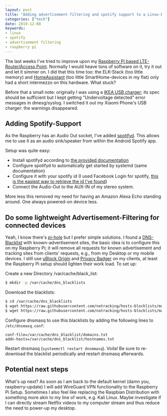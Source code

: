 ```yaml
---
layout: post
title: "Adding advertisement-filtering and spotify support to a Linux-based Access Point/Router"
categories: ["tech"]
date: 2019-12-08
keywords:
- linux
- spotify
- advertisement filtering
- raspberry pi
---
```


The last weeks I've tried to improve upon my [Raspberry Pi based LTE-Router/Access Point](https://snikt.net/blog/2019/06/22/building-an-lte-access-point-with-a-raspberry-pi/). Normally I would heave tons of software on it, try it out and let it simmer on. I did that this time too: the ELK-Stack (too little memory) and [HomeAssistant](https://www.home-assistant.io/) (too little SmartHome-devices in my flat) only had a short intermezzo on this hardware. What stuck?

Before that a small note: originally I was using a [IKEA USB charger](https://www.ikea.com/de/de/p/koppla-ladegeraet-mit-3-usb-ausgaengen-weiss-20415027/); its spec should be sufficient but I kept getting "Undervoltage detected" error messages in dmesg/syslog. I switched it out my Xiaomi Phone's USB charger: the warnings disappeared.

## Adding Spotify-Support

As the Raspberry has an Audio Out socket, I've added [spotifyd](https://github.com/Spotifyd/spotifyd). This allows me to use it as an audio sink/speaker from within the Android Spotify app.

Setup was quite easy:

* Install spotifyd according to [the provided documentation](https://github.com/Spotifyd/spotifyd/wiki/Installing-on-a-Raspberry-Pi)
* Configure spotifyd to automatically get started by systemd (same documentation)
* Configure it with your spotify id (I used Facebook Login for spotify, [this is the easiest way to retrieve the id I've found](https://community.spotify.com/t5/Accounts/how-do-i-find-my-spotify-user-id/td-p/665532))
* Connect the Audio-Out to the AUX-IN of my stereo system.

More less this removed my need for having an Amazon Alexa Echo standing around. One always powered-on device less.

## Do some lightweight Advertisement-Filtering for connected devices

Yeah, I know there's [pi-hole](https://pi-hole.net/) but I prefer simple solutions. I found a [DNS-Blacklist](https://github.com/notracking/hosts-blocklists) with known-advertisement sites, the basic idea is to configure this on my Raspberry Pi; it will remove all requests for known advertisement and tracking sites from clients' requests, e.g., from my Desktop or my mobile devices. I still use [uBlock Origin](https://addons.mozilla.org/de/firefox/addon/ublock-origin/) and [Privacy Badger](https://addons.mozilla.org/de/firefox/addon/privacy-badger17/) on my clients, at least the Raspberry Pi setup should lighten their work load. To set up:

Create a new Directory /var/cache/black_list:

~~~ bash
$ mkdir -p /var/cache/dns_blacklists
~~~

Download the blacklists:

~~~ bash
$ cd /var/cache/dns_blacklists
$ wget https://raw.githubusercontent.com/notracking/hosts-blocklists/master/hostnames.txt
$ wget https://raw.githubusercontent.com/notracking/hosts-blocklists/master/domains.txt
~~~

Configure dnsmasq to use this blacklists by adding the following lines to `/etc/dnsmasq.conf`:

~~~
conf-file=/var/cache/dns_blacklist/domains.txt
addn-hosts=/var/cache/dns_blacklist/hostnames.txt
~~~

Restart dnsmasq (`systeemctl restart dnsmmasq`). Voila! Be sure to re-download the blacklist periodically and restart dnsmasq afterwards.

## Potential next steps

What's up next? As soon as I am back to the default kernel (damn you, raspberry-update) I will add WireGuard VPN functionality to the Raspberry Pi Setup. Sometimes I also feel like replacing the Raspbian Distribution with something more akin to my line of work, e.g. Kali Linux. Maybe investigate if I can directly stream Netflix videos to my computer stream and thus reduce the need to power-up my desktop.
